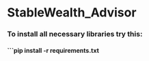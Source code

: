 # StableWealth_Advisor


### To install all necessary libraries try this: 

#### ```pip install -r requirements.txt
